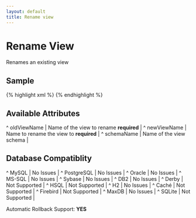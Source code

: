 ```yaml
---
layout: default
title: Rename view
---
```


# Rename View #

Renames an existing view

## Sample ##

{% highlight xml %}
<renameView oldViewName="personView" newViewName="people"/>
{% endhighlight %}

## Available Attributes ##

^ oldViewName  | Name of the view to rename **required**  |
^ newViewName  | Name to rename the view to **required**  |
^ schemaName  | Name of the view schema  | 


## Database Compatiblity ##

^ MySQL  | No Issues  | 
^ PostgreSQL  | No Issues  | 
^ Oracle  | No Issues  | 
^ MS-SQL  | No Issues  | 
^ Sybase  | No Issues  | 
^ DB2  | No Issues  | 
^ Derby  | Not Supported  | 
^ HSQL  | Not Supported  | 
^ H2  | No Issues  | 
^ Caché  | Not Supported  | 
^ Firebird  | Not Supported  | 
^ MaxDB  | No Issues  | 
^ SQLite  | Not Supported  |

Automatic Rollback Support: **YES**